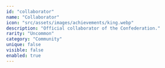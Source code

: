 ```yaml
---
id: "collaborator"
name: "Collaborator"
icon: "src/assets/images/achievements/king.webp"
description: "Official collaborator of the Confederation."
rarity: "Uncommon"
category: "Community"
unique: false
visible: false
enabled: true
---
```


